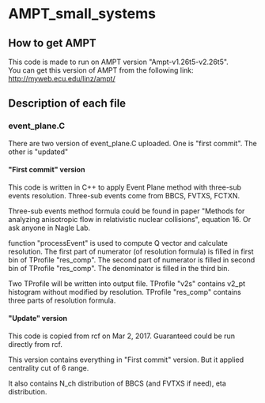 # AMPT_small_systems

## How to get AMPT

This code is made to run on AMPT version "Ampt-v1.26t5-v2.26t5".  
You can get this version of AMPT from the following link:
http://myweb.ecu.edu/linz/ampt/

## Description of each file

### event_plane.C

There are two version of event_plane.C uploaded. 
One is "first commit". The other is "updated"

#### "First commit" version

This code is written in C++ to apply Event Plane method with three-sub events resolution. Three-sub events come from BBCS, FVTXS, FCTXN.  
  
Three-sub events method formula could be found in paper "Methods for analyzing anisotropic flow in relativistic nuclear collisions", equation 16. Or ask anyone in Nagle Lab.  
  
function "processEvent" is used to compute Q vector and calculate resolution. The first part of numerator (of resolution formula) is filled in first bin of TProfile "res_comp". The second part of numerator is filled in second bin of TProfile "res_comp". The denominator is filled in the third bin.  
  
Two TProfile will be written into output file. TProfile "v2s" contains v2_pt histogram without modified by resolution. TProfile "res_comp" contains three parts of resolution formula.  
  
#### "Update" version

This code is copied from rcf on Mar 2, 2017. Guaranteed could be run directly from rcf.  
  
This version contains everything in "First commit" version. But it applied centrality cut of 6 range.
  
It also contains N_ch distribution of BBCS (and FVTXS if need), eta distribution.